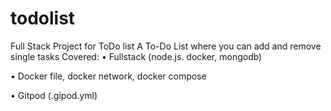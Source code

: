 # todolist
Full Stack Project for ToDo list 
A To-Do List where you can add and remove single tasks
Covered:
•	Fullstack (node.js. docker, mongodb)

•	Docker file, docker network, docker compose

•	Gitpod (.gipod.yml)

